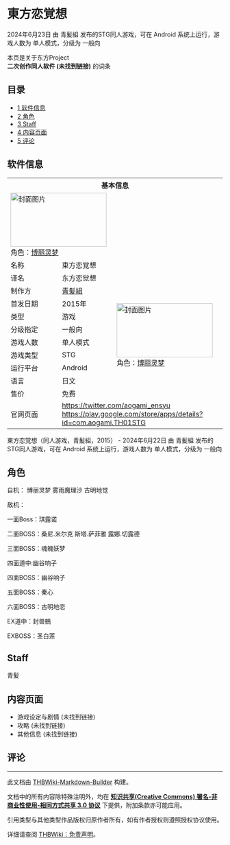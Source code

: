 # 東方恋覚想

<!-- source html: G:\repos\THBWiki-Markdown-Builder\THBWikiMarkdown\Temp\main\1\15\ns0%3A%E6%9D%B1%E6%96%B9%E6%81%8B%E8%A6%9A%E6%83%B3.html -->

2024年6月23日 由 青髪組  发布的STG同人游戏，可在 Android 系统上运行，游戏人数为 单人模式，分级为 一般向

本页是关于东方Project  
 **二次创作同人软件 (未找到链接)** 的词条
## 目录

- [1 软件信息](#软件信息)
- [2 角色](#角色)
- [3 Staff](#Staff)
- [4 内容页面](#内容页面)
- [5 评论](#评论)




## 软件信息

<table><tbody><tr><th colspan="3">基本信息</th></tr><tr><td class="cover-artwork-mobile" colspan="2"><a href="./文件-東方恋覚想封面.jpg.md" class="image" title="封面图片"><img alt="封面图片" src="https://upload.thwiki.cc/thumb/d/d3/%E6%9D%B1%E6%96%B9%E6%81%8B%E8%A6%9A%E6%83%B3%E5%B0%81%E9%9D%A2.jpg/224px-%E6%9D%B1%E6%96%B9%E6%81%8B%E8%A6%9A%E6%83%B3%E5%B0%81%E9%9D%A2.jpg" decoding="async" loading="lazy" width="224" height="126" srcset="https://upload.thwiki.cc/thumb/d/d3/%E6%9D%B1%E6%96%B9%E6%81%8B%E8%A6%9A%E6%83%B3%E5%B0%81%E9%9D%A2.jpg/336px-%E6%9D%B1%E6%96%B9%E6%81%8B%E8%A6%9A%E6%83%B3%E5%B0%81%E9%9D%A2.jpg 1.5x, https://upload.thwiki.cc/thumb/d/d3/%E6%9D%B1%E6%96%B9%E6%81%8B%E8%A6%9A%E6%83%B3%E5%B0%81%E9%9D%A2.jpg/448px-%E6%9D%B1%E6%96%B9%E6%81%8B%E8%A6%9A%E6%83%B3%E5%B0%81%E9%9D%A2.jpg 2x" data-file-width="1440" data-file-height="810"></a><div class="cover-char">角色：<a href="./博丽灵梦.md" title="博丽灵梦">博丽灵梦</a></div></td>
</tr><tr><td class="label">名称</td><td colspan="2"> 東方恋覚想 </td></tr><tr><td class="label">译名</td><td colspan="2"> 东方恋觉想 </td></tr><tr><td class="label">制作方</td><td><a href="/index.php?title=%E9%9D%92%E9%AB%AA%E7%B5%84&amp;action=edit&amp;redlink=1" class="new" title="青髪組（页面不存在）">青髪組</a></td><td class="cover-artwork" rowspan="8" style="min-width:224px;"><a href="./文件-東方恋覚想封面.jpg.md" class="image" title="封面图片"><img alt="封面图片" src="https://upload.thwiki.cc/thumb/d/d3/%E6%9D%B1%E6%96%B9%E6%81%8B%E8%A6%9A%E6%83%B3%E5%B0%81%E9%9D%A2.jpg/224px-%E6%9D%B1%E6%96%B9%E6%81%8B%E8%A6%9A%E6%83%B3%E5%B0%81%E9%9D%A2.jpg" decoding="async" loading="lazy" width="224" height="126" srcset="https://upload.thwiki.cc/thumb/d/d3/%E6%9D%B1%E6%96%B9%E6%81%8B%E8%A6%9A%E6%83%B3%E5%B0%81%E9%9D%A2.jpg/336px-%E6%9D%B1%E6%96%B9%E6%81%8B%E8%A6%9A%E6%83%B3%E5%B0%81%E9%9D%A2.jpg 1.5x, https://upload.thwiki.cc/thumb/d/d3/%E6%9D%B1%E6%96%B9%E6%81%8B%E8%A6%9A%E6%83%B3%E5%B0%81%E9%9D%A2.jpg/448px-%E6%9D%B1%E6%96%B9%E6%81%8B%E8%A6%9A%E6%83%B3%E5%B0%81%E9%9D%A2.jpg 2x" data-file-width="1440" data-file-height="810"></a><div class="cover-char">角色：<a href="./博丽灵梦.md" title="博丽灵梦">博丽灵梦</a></div></td>
</tr><tr><td class="label">首发日期</td><td>2015年</td></tr><tr><td class="label">类型</td><td>游戏</td></tr><tr><td class="label">分级指定</td><td>一般向</td></tr><tr><td class="label">游戏人数</td><td>单人模式</td></tr><tr><td class="label">游戏类型</td><td>STG</td></tr><tr><td class="label">运行平台</td><td>Android</td></tr><tr><td class="label">语言</td><td>日文</td></tr><tr><td class="label">售价</td><td>免费</td></tr>
<tr><td class="label">官网页面</td><td colspan="2"><a rel="nofollow" class="external free" href="https://twitter.com/aogami_ensyu">https://twitter.com/aogami_ensyu</a><br><a rel="nofollow" class="external free" href="https://play.google.com/store/apps/details?id=com.aogami.TH01STG">https://play.google.com/store/apps/details?id=com.aogami.TH01STG</a></td></tr></tbody></table>

東方恋覚想（同人游戏，青髪組，2015） - 2024年6月22日 由 青髪組  发布的STG同人游戏，可在 Android 系统上运行，游戏人数为 单人模式，分级为 一般向
## 角色
  
自机：
博丽灵梦
雾雨魔理沙
古明地觉
  
  
敌机：
  
  
一面Boss：琪露诺
  
  
二面BOSS：桑尼.米尔克
斯塔.萨菲雅
露娜.切露德
  
  
三面BOSS：魂魄妖梦
  
  
四面道中:幽谷响子
  
  
四面BOSS：幽谷响子
  
  
五面BOSS：秦心
  
  
六面BOSS：古明地恋
  
  
EX道中：封兽鵺
  
  
EXBOSS：圣白莲
  

## Staff
  
青髪
  

## 内容页面
- 游戏设定与剧情 (未找到链接)
- 攻略 (未找到链接)
- 其他信息 (未找到链接)

## 评论




---

此文档由 [THBWiki-Markdown-Builder](https://github.com/Delsin-Yu/THBWiki-Markdown-Builder) 构建。

文档中的所有内容除特殊注明外，均在 [**知识共享(Creative Commons) 署名-非商业性使用-相同方式共享 3.0 协议**](https://creativecommons.org/licenses/by-sa/3.0/deed.zh-hans) 下提供，附加条款亦可能应用。

引用类型与其他类型作品版权归原作者所有，如有作者授权则遵照授权协议使用。

详细请查阅 [THBWiki：免责声明](https://thbwiki.cc/THBWiki:%E5%85%8D%E8%B4%A3%E5%A3%B0%E6%98%8E)。

